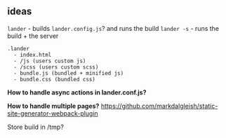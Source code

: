 ## ideas

`lander` - builds `lander.config.js`? and runs the build
`lander -s` - runs the build + the server

```
.lander
  - index.html
  - /js (users custom js)
  - /scss (users custom scss)
  - bundle.js (bundled + minified js)
  - bundle.css (bundled css)
```


**How to handle async actions in lander.conf.js?**


**How to handle multiple pages?**
https://github.com/markdalgleish/static-site-generator-webpack-plugin

Store build in /tmp?
